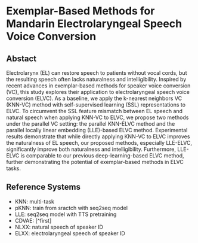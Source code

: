# Exemplar-Based Methods for Mandarin Electrolaryngeal Speech Voice Conversion

## Abstact
Electrolarynx (EL) can restore speech to patients without vocal cords, but the resulting speech often lacks naturalness and intelligibility. Inspired by recent advances in exemplar-based methods for speaker voice conversion (VC), this study explores their application to electrolaryngeal speech voice conversion (ELVC). As a baseline, we apply the k-nearest neighbors VC (KNN-VC) method with self-supervised learning (SSL) representations to ELVC. To circumvent the SSL feature mismatch between EL speech and natural speech when applying KNN-VC to ELVC, we propose two methods under the parallel VC setting: the parallel KNN-ELVC method and the parallel locally linear embedding (LLE)-based ELVC method. Experimental results demonstrate that while directly applying KNN-VC to ELVC improves the naturalness of EL speech, our proposed methods, especially LLE-ELVC, significantly improve both naturalness and intelligibility. Furthermore, LLE-ELVC is comparable to our previous deep-learning-based ELVC method, further demonstrating the potential of exemplar-based methods in ELVC tasks.

## Reference Systems

* KNN: multi-task
* pKNN: train from sractch with seq2seq model
* LLE: seq2seq model with TTS pretraining
* CDVAE: [^first]
* NLXX: natural speech of speaker ID
* ELXX: electrolaryngeal speech of speaker ID

